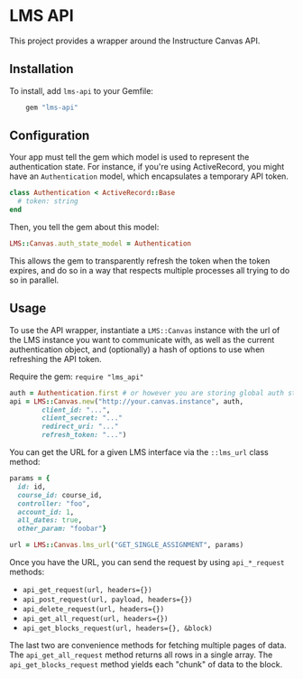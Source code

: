# LMS API

This project provides a wrapper around the Instructure Canvas API.


## Installation

To install, add `lms-api` to your Gemfile:

```ruby
    gem "lms-api"
```


## Configuration

Your app must tell the gem which model is used to represent the
authentication state. For instance, if you're using ActiveRecord, you
might have an `Authentication` model, which encapsulates a temporary
API token.

```ruby
class Authentication < ActiveRecord::Base
  # token: string
end
```

Then, you tell the gem about this model:

```ruby
LMS::Canvas.auth_state_model = Authentication
```

This allows the gem to transparently refresh the token when the token
expires, and do so in a way that respects multiple processes all trying
to do so in parallel.


## Usage

To use the API wrapper, instantiate a `LMS::Canvas` instance with the
url of the LMS instance you want to communicate with, as well as the
current authentication object, and (optionally) a hash of options to use
when refreshing the API token.

Require the gem:
`require "lms_api"`

```ruby
auth = Authentication.first # or however you are storing global auth state
api = LMS::Canvas.new("http://your.canvas.instance", auth,
        client_id: "...",
        client_secret: "..."
        redirect_uri: "..."
        refresh_token: "...")
```

You can get the URL for a given LMS interface via the `::lms_url`
class method:

```ruby
params = {
  id: id,
  course_id: course_id,
  controller: "foo",
  account_id: 1,
  all_dates: true,
  other_param: "foobar"}

url = LMS::Canvas.lms_url("GET_SINGLE_ASSIGNMENT", params)
```

Once you have the URL, you can send the request by using `api_*_request`
methods:

* `api_get_request(url, headers={})`
* `api_post_request(url, payload, headers={})`
* `api_delete_request(url, headers={})`
* `api_get_all_request(url, headers={})`
* `api_get_blocks_request(url, headers={}, &block)`

The last two are convenience methods for fetching multiple pages of data.
The `api_get_all_request` method returns all rows in a single array. The
`api_get_blocks_request` method yields each "chunk" of data to the block.
